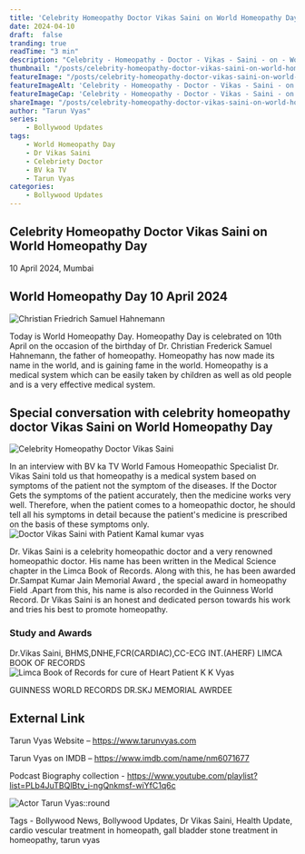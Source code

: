 ```yaml
---
title: 'Celebrity Homeopathy Doctor Vikas Saini on World Homeopathy Day'
date: 2024-04-10
draft:  false   
tranding: true  
readTime: "3 min"
description: "Celebrity - Homeopathy - Doctor - Vikas - Saini - on - World - Homeopathy - Day"
thumbnail: "/posts/celebrity-homeopathy-doctor-vikas-saini-on-world-homeopathy-day/poster1.jpg"
featureImage: "/posts/celebrity-homeopathy-doctor-vikas-saini-on-world-homeopathy-day/poster2.jpg"
featureImageAlt: 'Celebrity - Homeopathy - Doctor - Vikas - Saini - on - World - Homeopathy - Day'
featureImageCap: 'Celebrity - Homeopathy - Doctor - Vikas - Saini - on - World - Homeopathy - Day'
shareImage: "/posts/celebrity-homeopathy-doctor-vikas-saini-on-world-homeopathy-day/poster1.jpg"
author: "Tarun Vyas"
series:
    - Bollywood Updates
tags:
    - World Homeopathy Day    
    - Dr Vikas Saini
    - Celebriety Doctor
    - BV ka TV
    - Tarun Vyas
categories:
    - Bollywood Updates
---
```

## Celebrity Homeopathy Doctor Vikas Saini on World Homeopathy Day 

10 April 2024, Mumbai
## World Homeopathy Day 10 April 2024
![Christian Friedrich Samuel Hahnemann](/posts/celebrity-homeopathy-doctor-vikas-saini-on-world-homeopathy-day/poster6.jpg)

Today is World Homeopathy Day. Homeopathy Day is celebrated on 10th April on the occasion of the birthday of Dr. Christian Frederick Samuel Hahnemann, the father of homeopathy.
Homeopathy has now made its name in the world, and is gaining fame in the world. Homeopathy is a medical system which can be easily taken by children as well as old people and is a very effective medical system.

## Special conversation with celebrity homeopathy doctor Vikas Saini on World Homeopathy Day
![Celebrity Homeopathy Doctor Vikas Saini](/posts/celebrity-homeopathy-doctor-vikas-saini-on-world-homeopathy-day/poster1.jpg)

In an interview with BV ka TV World Famous Homeopathic Specialist Dr. Vikas Saini told us that homeopathy is a medical system based on symptoms of the patient not the symptom of the diseases. If the Doctor Gets the symptoms of the patient accurately, then the medicine works very well. Therefore, when the patient comes to a homeopathic doctor, he should tell all his symptoms in detail because the patient's medicine is prescribed on the basis of these symptoms only.
![Doctor Vikas Saini with Patient Kamal kumar vyas](/posts/celebrity-homeopathy-doctor-vikas-saini-on-world-homeopathy-day/poster3.jpg)

Dr. Vikas Saini is a celebrity homeopathic doctor and a very renowned homeopathic doctor. His name has been written in the Medical Science chapter in the Limca Book of Records. Along with this, he has been awarded Dr.Sampat Kumar Jain Memorial Award , the special award in  homeopathy Field .Apart from this, his name is also recorded in the Guinness World Record.
Dr Vikas Saini is an honest and dedicated person towards his work and tries his best to promote homeopathy.

### Study and Awards 
Dr.Vikas Saini, BHMS,DNHE,FCR(CARDIAC),CC-ECG INT.(AHERF)
LIMCA BOOK OF RECORDS
![Limca Book of Records for cure of Heart Patient K K Vyas](/posts/celebrity-homeopathy-doctor-vikas-saini-on-world-homeopathy-day/poster5.jpg)

GUINNESS WORLD RECORDS 
DR.SKJ MEMORIAL AWRDEE

## External Link
Tarun Vyas Website – https://www.tarunvyas.com

Tarun Vyas on IMDB – https://www.imdb.com/name/nm6071677

Podcast Biography collection - https://www.youtube.com/playlist?list=PLb4JuTBQlBtv_i-ngQnkmsf-wiYfC1q6c

![Actor Tarun Vyas::round](/images/profile.png)

Tags - Bollywood News, Bollywood Updates, Dr Vikas Saini, Health Update,  cardio vescular treatment in homeopath, gall bladder stone treatment in homeopathy, tarun vyas






